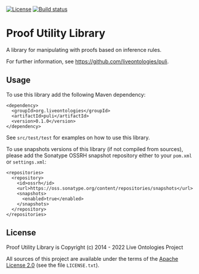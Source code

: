 [![License](https://img.shields.io/badge/License-Apache%202.0-blue.svg)](https://opensource.org/licenses/Apache-2.0)
[![Build status](https://ci.appveyor.com/api/projects/status/9456b7873va4nli7?svg=true)](https://ci.appveyor.com/project/ykazakov/puli)

# Proof Utility Library

A library for manipulating with proofs based on inference rules.

For further information, see <https://github.com/liveontologies/puli>. 

## Usage

To use this library add the following Maven dependency:
```
<dependency>
  <groupId>org.liveontologies</groupId>
  <artifactId>puli</artifactId>
  <version>0.1.0</version>
</dependency>
```
See `src/test/test` for examples on how to use this library.

To use snapshots versions of this library (if not compiled from sources), please add
the Sonatype OSSRH snapshot repository either to your `pom.xml` or `settings.xml`:
```
<repositories>
  <repository>
    <id>ossrh</id>
    <url>https://oss.sonatype.org/content/repositories/snapshots</url>
    <snapshots>
      <enabled>true</enabled>
    </snapshots>
  </repository>
</repositories>
```

## License

Proof Utility Library is Copyright (c) 2014 - 2022 Live Ontologies Project

All sources of this project are available under the terms of the 
[Apache License 2.0](http://www.apache.org/licenses/LICENSE-2.0)
(see the file `LICENSE.txt`).